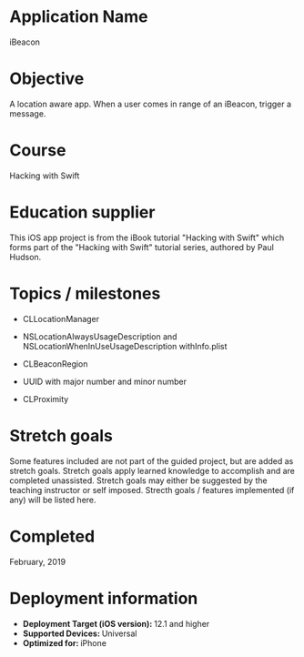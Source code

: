 # Application Name
iBeacon

# Objective
A location aware app. When a user comes in range of an iBeacon, trigger a message.

# Course
Hacking with Swift

# Education supplier
This iOS app project is from the iBook tutorial "Hacking with Swift" which forms part of the "Hacking with Swift" tutorial series, authored by Paul Hudson. 

# Topics / milestones

- CLLocationManager

- NSLocationAlwaysUsageDescription and NSLocationWhenInUseUsageDescription withInfo.plist

- CLBeaconRegion 

- UUID with major number and minor number

- CLProximity

# Stretch goals
Some features included are not part of the guided project, but are added as stretch goals. Stretch goals apply learned knowledge to accomplish and are completed unassisted. Stretch goals may either be suggested by the teaching instructor or self imposed. Strecth goals / features implemented (if any) will be listed here.

# Completed
February, 2019

# Deployment information
- <strong>Deployment Target (iOS version): </strong>12.1 and higher
- <strong>Supported Devices: </strong>Universal
- <strong>Optimized for: </strong>iPhone

